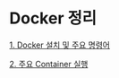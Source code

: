 # Docker 정리


[1. Docker 설치 및 주요 명령어](https://github.com/songagi/study-docker/blob/master/%5Bdocker%5D%20setup_docker.md)

[2. 주요 Container 실행](https://github.com/songagi/study-docker/blob/master/%5Bdocker%5D%20run_container.md)
